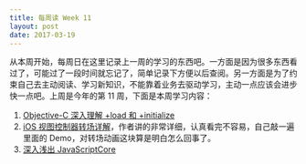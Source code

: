 ```yaml
---
title: 每周读 Week 11
layout: post
date: 2017-03-19
---
```


从本周开始，每周日在这里记录上一周的学习的东西吧。一方面是因为很多东西看过了，可能过了一段时间就忘记了，简单记录下方便以后查阅。另一方面是为了约束自己去主动阅读、学习新知识，不能靠着业务去驱动学习，主动一点应该会进步快一点吧。上周是今年的第 11 周，下面是本周学习内容：

1. [Objective-C 深入理解 +load 和 +initialize](http://www.jianshu.com/p/872447c6dc3f)
2. [iOS 视图控制器转场详解](https://github.com/seedante/iOS-Note/wiki/ViewController-Transition)，作者讲的非常详细，认真看完不容易，自己敲一遍里面的 Demo，对转场动画这块算是明白怎么回事了。
3. [深入浅出 JavaScriptCore](http://weibo.com/ttarticle/p/show?id=2309614086773750861650&u=1879171175&m=4086772168058457&cu=1879171175)

